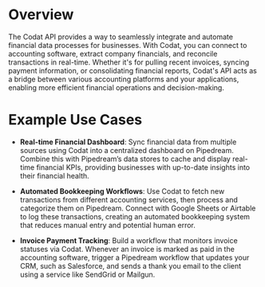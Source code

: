 # Overview

The Codat API provides a way to seamlessly integrate and automate financial data processes for businesses. With Codat, you can connect to accounting software, extract company financials, and reconcile transactions in real-time. Whether it's for pulling recent invoices, syncing payment information, or consolidating financial reports, Codat's API acts as a bridge between various accounting platforms and your applications, enabling more efficient financial operations and decision-making.

# Example Use Cases

- **Real-time Financial Dashboard**: Sync financial data from multiple sources using Codat into a centralized dashboard on Pipedream. Combine this with Pipedream’s data stores to cache and display real-time financial KPIs, providing businesses with up-to-date insights into their financial health.

- **Automated Bookkeeping Workflows**: Use Codat to fetch new transactions from different accounting services, then process and categorize them on Pipedream. Connect with Google Sheets or Airtable to log these transactions, creating an automated bookkeeping system that reduces manual entry and potential human error.

- **Invoice Payment Tracking**: Build a workflow that monitors invoice statuses via Codat. Whenever an invoice is marked as paid in the accounting software, trigger a Pipedream workflow that updates your CRM, such as Salesforce, and sends a thank you email to the client using a service like SendGrid or Mailgun.
